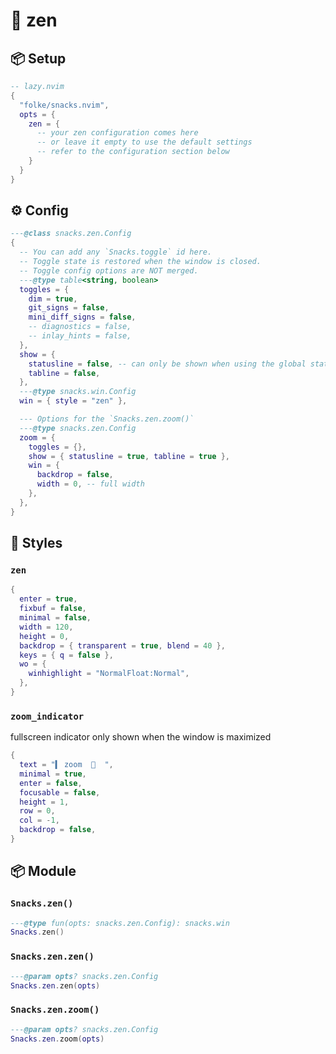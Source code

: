 # 🍿 zen

<!-- docgen -->

## 📦 Setup

```lua
-- lazy.nvim
{
  "folke/snacks.nvim",
  opts = {
    zen = {
      -- your zen configuration comes here
      -- or leave it empty to use the default settings
      -- refer to the configuration section below
    }
  }
}
```

## ⚙️ Config

```lua
---@class snacks.zen.Config
{
  -- You can add any `Snacks.toggle` id here.
  -- Toggle state is restored when the window is closed.
  -- Toggle config options are NOT merged.
  ---@type table<string, boolean>
  toggles = {
    dim = true,
    git_signs = false,
    mini_diff_signs = false,
    -- diagnostics = false,
    -- inlay_hints = false,
  },
  show = {
    statusline = false, -- can only be shown when using the global statusline
    tabline = false,
  },
  ---@type snacks.win.Config
  win = { style = "zen" },

  --- Options for the `Snacks.zen.zoom()`
  ---@type snacks.zen.Config
  zoom = {
    toggles = {},
    show = { statusline = true, tabline = true },
    win = {
      backdrop = false,
      width = 0, -- full width
    },
  },
}
```

## 🎨 Styles

### `zen`

```lua
{
  enter = true,
  fixbuf = false,
  minimal = false,
  width = 120,
  height = 0,
  backdrop = { transparent = true, blend = 40 },
  keys = { q = false },
  wo = {
    winhighlight = "NormalFloat:Normal",
  },
}
```

### `zoom_indicator`

fullscreen indicator
only shown when the window is maximized

```lua
{
  text = "▍ zoom  󰊓  ",
  minimal = true,
  enter = false,
  focusable = false,
  height = 1,
  row = 0,
  col = -1,
  backdrop = false,
}
```

## 📦 Module

### `Snacks.zen()`

```lua
---@type fun(opts: snacks.zen.Config): snacks.win
Snacks.zen()
```

### `Snacks.zen.zen()`

```lua
---@param opts? snacks.zen.Config
Snacks.zen.zen(opts)
```

### `Snacks.zen.zoom()`

```lua
---@param opts? snacks.zen.Config
Snacks.zen.zoom(opts)
```
